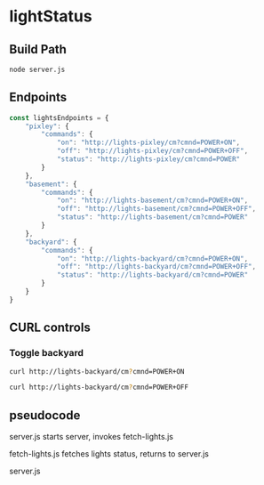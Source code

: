 # lightStatus

## Build Path
```bash
node server.js
```

## Endpoints 
```javascript
const lightsEndpoints = {
    "pixley": {
        "commands": {
            "on": "http://lights-pixley/cm?cmnd=POWER+ON",
            "off": "http://lights-pixley/cm?cmnd=POWER+OFF",
            "status": "http://lights-pixley/cm?cmnd=POWER"
        }
    },
    "basement": {
        "commands": {
            "on": "http://lights-basement/cm?cmnd=POWER+ON",
            "off": "http://lights-basement/cm?cmnd=POWER+OFF",
            "status": "http://lights-basement/cm?cmnd=POWER"
        }
    },
    "backyard": {
        "commands": {
            "on": "http://lights-backyard/cm?cmnd=POWER+ON",
            "off": "http://lights-backyard/cm?cmnd=POWER+OFF",
            "status": "http://lights-backyard/cm?cmnd=POWER"
        }
    }
}
```

## CURL controls

### Toggle backyard
```bash
curl http://lights-backyard/cm?cmnd=POWER+ON
```
```bash
curl http://lights-backyard/cm?cmnd=POWER+OFF
```


## pseudocode

server.js starts server, invokes fetch-lights.js

fetch-lights.js fetches lights status, returns to server.js

server.js 

